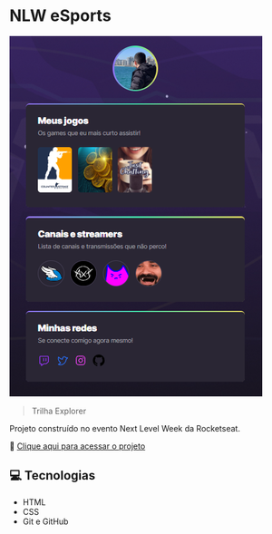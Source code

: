 # NLW eSports

![preview](./.github/preview.png)

> Trilha Explorer

Projeto construído no evento Next Level Week da Rocketseat.

🔗 [Clique aqui para acessar o projeto](https://jorgebruchado.github.io/nlw-project/)

## 💻 Tecnologias

- HTML
- CSS
- Git e GitHub


